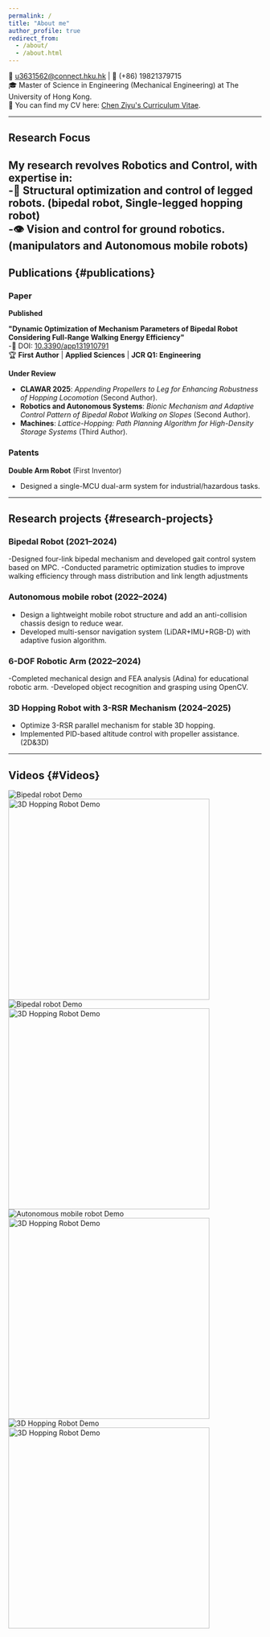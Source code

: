 ```yaml
---
permalink: /
title: "About me"
author_profile: true
redirect_from: 
  - /about/
  - /about.html
---
```



📧 u3631562@connect.hku.hk | 📱 (+86) 19821379715  
🎓 Master of Science in Engineering (Mechanical Engineering) at The University of Hong Kong.  
📃 You can find my CV here: [Chen Ziyu's Curriculum Vitae](https://zoeychen02.github.io/assets/Curriculum_Vitae.pdf).

---

## Research Focus
My research revolves Robotics and Control, with expertise in:  
-🤖 Structural optimization and control of legged robots. (bipedal robot, Single-legged hopping robot)    
-👁️ Vision and control for ground robotics.(manipulators and Autonomous mobile robots)
---

## Publications {#publications}

### Paper

**Published**  

**"Dynamic Optimization of Mechanism Parameters of Bipedal Robot Considering Full-Range Walking Energy Efficiency"**  
-🔗 DOI: [10.3390/app131910791](https://doi.org/10.3390/app131910791)  
 🏆 **First Author** | **Applied Sciences** | **JCR Q1: Engineering**

**Under Review**  
- **CLAWAR 2025**: *Appending Propellers to Leg for Enhancing Robustness of Hopping Locomotion* (Second Author).  
- **Robotics and Autonomous Systems**: *Bionic Mechanism and Adaptive Control Pattern of Bipedal Robot Walking on Slopes* (Second Author).  
- **Machines**: *Lattice-Hopping: Path Planning Algorithm for High-Density Storage Systems* (Third Author).  

### Patents

**Double Arm Robot** (First Inventor)  
- Designed a single-MCU dual-arm system for industrial/hazardous tasks.

---

## Research projects {#research-projects}

### Bipedal Robot (2021–2024)  
-Designed four-link bipedal mechanism and developed gait control system based on MPC.
-Conducted parametric optimization studies to improve walking efficiency through mass distribution and link length adjustments

### Autonomous mobile robot (2022–2024)  
- Design a lightweight mobile robot structure and add an anti-collision chassis design to reduce wear.  
- Developed multi-sensor navigation system (LiDAR+IMU+RGB-D) with adaptive fusion algorithm.  

### 6-DOF Robotic Arm (2022–2024)  
-Completed mechanical design and FEA analysis (Adina) for educational robotic arm.
-Developed object recognition and grasping using OpenCV.
  
### 3D Hopping Robot with 3-RSR Mechanism (2024–2025)  
- Optimize 3-RSR parallel mechanism for stable 3D hopping.
- Implemented PID-based altitude control with propeller assistance.(2D&3D)


---

## Videos {#Videos}

![Bipedal robot Demo](/assets/images/Bipedal-robot1.gif)
<img src="/assets/images/Bipedal-robot1.gif" alt="3D Hopping Robot Demo" width="400" height="auto"/>
![Bipedal robot Demo](/assets/images/Bipedal-robot2.gif)
<img src="/assets/images/Bipedal-robot2.gif" alt="3D Hopping Robot Demo" width="400" height="auto"/>
![Autonomous mobile robot Demo](/assets/images/AGV.gif)
<img src="/assets/images/AGV.gif" alt="3D Hopping Robot Demo" width="400" height="auto"/>
![3D Hopping Robot Demo](/assets/images/Hopping-robot.gif)
<img src="/assets/images/Hopping-robot.gif" alt="3D Hopping Robot Demo" width="400" height="auto"/>
